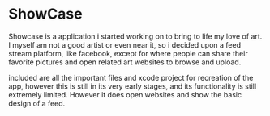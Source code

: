 # ShowCase

Showcase is a application i started working on to bring to life my love of art.
I myself am not a good artist or even near it, so i decided upon a feed stream 
platform, like facebook, except for where people can share their favorite 
pictures and open related art websites to browse and upload. 

included are all the important files and xcode project for recreation of the 
app, however this is still in its very early stages, and its functionality is 
still extremely limited. However it does open websites and show the basic design
of a feed.
